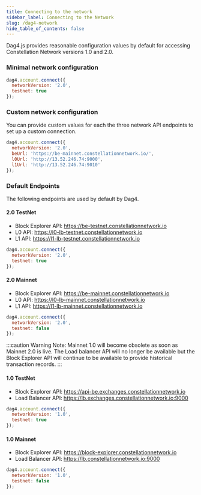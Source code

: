 ```yaml
---
title: Connecting to the network
sidebar_label: Connecting to the Network
slug: /dag4-network
hide_table_of_contents: false
---
```


Dag4.js provides reasonable configuration values by default for accessing Constellation Network versions 1.0 and 2.0. 

### Minimal network configuration 
```js
dag4.account.connect({
  networkVersion: '2.0',
  testnet: true
});
```

### Custom network configuration
You can provide custom values for each the three network API endpoints to set up a custom connection. 
```js
dag4.account.connect({
  networkVersion: '2.0',
  beUrl: 'https://be-mainnet.constellationnetwork.io/',
  l0Url: 'http://13.52.246.74:9000',
  l1Url: 'http://13.52.246.74:9010'
});
```

### Default Endpoints
The following endpoints are used by default by Dag4. 

#### 2.0 TestNet
- Block Explorer API: https://be-testnet.constellationnetwork.io
- L0 API: https://l0-lb-testnet.constellationnetwork.io
- L1 API: https://l1-lb-testnet.constellationnetwork.io

```js
dag4.account.connect({
  networkVersion: '2.0',
  testnet: true
});
```

#### 2.0 Mainnet
- Block Explorer API: https://be-mainnet.constellationnetwork.io
- L0 API: https://l0-lb-mainnet.constellationnetwork.io
- L1 API: https://l1-lb-mainnet.constellationnetwork.io

```js
dag4.account.connect({
  networkVersion: '2.0',
  testnet: false
});
```

:::caution Warning
Note: Mainnet 1.0 will become obsolete as soon as Mainnet 2.0 is live. The Load balancer API will no longer be available but the Block Explorer API will continue to be available to provide historical transaction records.
:::

#### 1.0 TestNet
- Block Explorer API: https://api-be.exchanges.constellationnetwork.io
- Load Balancer API: https://lb.exchanges.constellationnetwork.io:9000

```js
dag4.account.connect({
  networkVersion: '1.0',
  testnet: true
});
```

#### 1.0 Mainnet
- Block Explorer API: https://block-explorer.constellationnetwork.io
- Load Balancer API: https://lb.constellationnetwork.io:9000

```js
dag4.account.connect({
  networkVersion: '1.0',
  testnet: false
});
```
